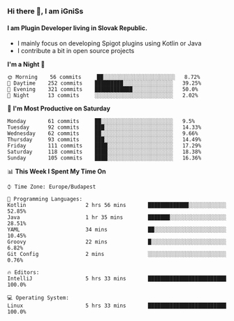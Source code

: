 ### Hi there 👋, I am iGniSs

#### I am Plugin Developer living in Slovak Republic.
- I mainly focus on developing Spigot plugins using Kotlin or Java
- I contribute a bit in open source projects

<!--START_SECTION:waka-->
**I'm a Night 🦉** 

```text
🌞 Morning    56 commits     ██░░░░░░░░░░░░░░░░░░░░░░░   8.72% 
🌆 Daytime    252 commits    █████████░░░░░░░░░░░░░░░░   39.25% 
🌃 Evening    321 commits    ████████████░░░░░░░░░░░░░   50.0% 
🌙 Night      13 commits     ░░░░░░░░░░░░░░░░░░░░░░░░░   2.02%

```
📅 **I'm Most Productive on Saturday** 

```text
Monday       61 commits     ██░░░░░░░░░░░░░░░░░░░░░░░   9.5% 
Tuesday      92 commits     ███░░░░░░░░░░░░░░░░░░░░░░   14.33% 
Wednesday    62 commits     ██░░░░░░░░░░░░░░░░░░░░░░░   9.66% 
Thursday     93 commits     ███░░░░░░░░░░░░░░░░░░░░░░   14.49% 
Friday       111 commits    ████░░░░░░░░░░░░░░░░░░░░░   17.29% 
Saturday     118 commits    ████░░░░░░░░░░░░░░░░░░░░░   18.38% 
Sunday       105 commits    ████░░░░░░░░░░░░░░░░░░░░░   16.36%

```


📊 **This Week I Spent My Time On** 

```text
⌚︎ Time Zone: Europe/Budapest

💬 Programming Languages: 
Kotlin                   2 hrs 56 mins       █████████████░░░░░░░░░░░░   52.85% 
Java                     1 hr 35 mins        ███████░░░░░░░░░░░░░░░░░░   28.51% 
YAML                     34 mins             ██░░░░░░░░░░░░░░░░░░░░░░░   10.45% 
Groovy                   22 mins             █░░░░░░░░░░░░░░░░░░░░░░░░   6.82% 
Git Config               2 mins              ░░░░░░░░░░░░░░░░░░░░░░░░░   0.76%

🔥 Editors: 
IntelliJ                 5 hrs 33 mins       █████████████████████████   100.0%

💻 Operating System: 
Linux                    5 hrs 33 mins       █████████████████████████   100.0%

```


<!--END_SECTION:waka-->